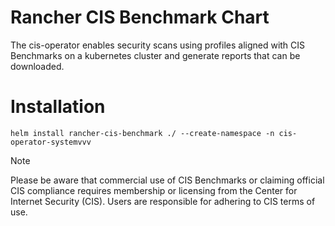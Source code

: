 # Rancher CIS Benchmark Chart

The cis-operator enables security scans using profiles aligned with CIS Benchmarks on a kubernetes cluster and generate reports that can be downloaded.

# Installation

```
helm install rancher-cis-benchmark ./ --create-namespace -n cis-operator-systemvvv
```



> [!NOTE]
> Please be aware that commercial use of CIS Benchmarks or claiming official CIS compliance requires membership or licensing from the Center for Internet Security (CIS). Users are responsible for adhering to CIS terms of use. 
